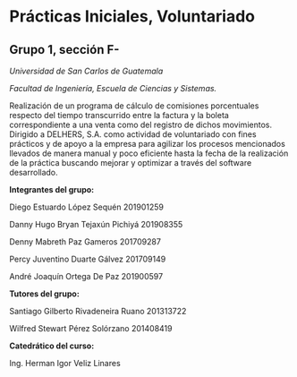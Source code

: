 # Prácticas Iniciales, Voluntariado
## Grupo 1, sección F-

*Universidad de San Carlos de Guatemala*

*Facultad de Ingeniería, Escuela de Ciencias y Sistemas.*


Realización de un programa de cálculo de comisiones porcentuales respecto del tiempo transcurrido entre la factura y la boleta correspondiente a una venta como del registro de dichos movimientos. Dirigido a DELHERS, S.A. como actividad de voluntariado con fines prácticos y de apoyo a la empresa para agilizar los procesos mencionados llevados de manera manual y poco eficiente hasta la fecha de la realización de la práctica buscando mejorar y optimizar a través del software desarrollado.


**Integrantes del grupo:**

  Diego Estuardo López Sequén 201901259

  Danny Hugo Bryan Tejaxún Pichiyá 201908355

  Denny Mabreth Paz Gameros 201709287

  Percy Juventino Duarte Gálvez 201709149

  André Joaquín Ortega De Paz 201900597


**Tutores del grupo:**

  Santiago Gilberto Rivadeneira Ruano 201313722

  Wilfred Stewart Pérez Solórzano 201408419


**Catedrático del curso:**

  Ing. Herman Igor Veliz Linares

